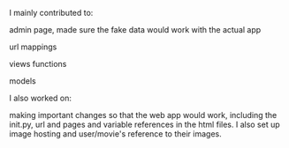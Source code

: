 I mainly contributed to:

  admin page, made sure the fake data would work with the actual app
  
  url mappings
  
  views functions
  
  models
  
I also worked on:

  making important changes so that the web app would work, including the init.py, url and pages and variable references in the html files.
  I also set up image hosting and user/movie's reference to their images.
  
  
